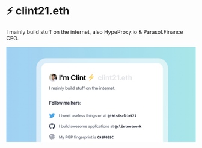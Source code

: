 # ⚡️ clint21.eth

I mainly build stuff on the internet, also HypeProxy.io &amp; Parasol.Finance CEO.

![](preview.jpg)
